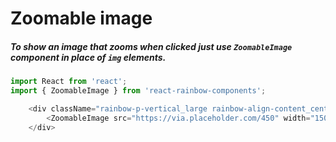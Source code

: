 # Zoomable image
##### To show an image that zooms when clicked just use `ZoomableImage` component in place of `img` elements.

```js
import React from 'react';
import { ZoomableImage } from 'react-rainbow-components';

    <div className="rainbow-p-vertical_large rainbow-align-content_center rainbow-flex_wrap">
        <ZoomableImage src="https://via.placeholder.com/450" width="150" height="150" />
    </div>

```